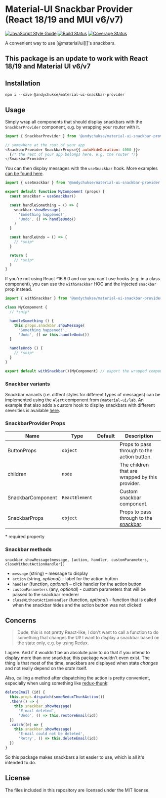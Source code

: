 # Material-UI Snackbar Provider (React 18/19 and MUI v6/v7)
[![JavaScript Style Guide](https://img.shields.io/badge/code_style-standard-brightgreen.svg)](https://standardjs.com)
[![Build Status](https://travis-ci.org/TeamWertarbyte/material-ui-snackbar-provider.svg)](https://travis-ci.org/TeamWertarbyte/material-ui-snackbar-provider)
[![Coverage Status](https://coveralls.io/repos/github/TeamWertarbyte/material-ui-snackbar-provider/badge.svg?branch=master)](https://coveralls.io/github/TeamWertarbyte/material-ui-snackbar-provider?branch=master)

A convenient way to use [@material/ui][]'s snackbars.

## This package is an update to work with React 18/19 and Material UI v6/v7

## Installation
```shell
npm i --save @andychukse/material-ui-snackbar-provider
```

## Usage
Simply wrap all components that should display snackbars with the `SnackbarProvider` component,
e.g. by wrapping your router with it.

```js
import { SnackbarProvider } from '@andychukse/material-ui-snackbar-provider'

// somewhere at the root of your app
<SnackbarProvider SnackbarProps={{ autoHideDuration: 4000 }}>
  {/* the rest of your app belongs here, e.g. the router */}
</SnackbarProvider>
```

You can then display messages with the `useSnackbar` hook. More examples [can be found here](https://github.com/TeamWertarbyte/material-ui-snackbar-provider/tree/master/stories).

```js
import { useSnackbar } from '@andychukse/material-ui-snackbar-provider'

export default function MyComponent (props) {
  const snackbar = useSnackbar()

  const handleSomething = () => {
    snackbar.showMessage(
      'Something happened!',
      'Undo', () => handleUndo()
    )
  }

  const handleUndo = () => {
    // *snip*
  }

  return (
    // *snip*
  )
}
```

If you're not using React ^16.8.0 and our you can't use hooks (e.g. in a class component), you can use the `withSnackbar` HOC and the injected `snackbar` prop instead.

```js
import { withSnackbar } from '@andychukse/material-ui-snackbar-provider'

class MyComponent {
  // *snip*

  handleSomething () {
    this.props.snackbar.showMessage(
      'Something happened!',
      'Undo', () => this.handleUndo())
  }

  handleUndo () {
    // *snip*
  }
}

export default withSnackbar()(MyComponent) // export the wrapped component
```

### Snackbar variants
Snackbar variants (i.e. diffent styles for different types of messages) can be implemented using the `Alert` component from `@material-ui/lab`. An example that also adds a custom hook to display snackbars with different severities is available [here](https://github.com/TeamWertarbyte/material-ui-snackbar-provider/tree/master/stories/1-custom.stories.js).

### SnackbarProvider Props
|Name            |Type        |Default     |Description
|----------------|------------|------------|--------------------------------
|ButtonProps|`object`||Props to pass through to the action [button][mui-button].
|children|`node`||The children that are wrapped by this provider.
|SnackbarComponent|`ReactElement`||Custom snackbar component.
|SnackbarProps|`object`||Props to pass through to the [snackbar][mui-snackbar].

\* required property

[mui-button]: https://material-ui.com/api/button/
[mui-snackbar]: https://material-ui.com/api/snackbar/

### Snackbar methods
`snackbar.showMessage(message, [action, handler, customParameters, closeWithoutActionHandler])`
* `message` (string) – message to display
* `action` (string, _optional_) – label for the action button
* `handler` (function, _optional_) – click handler for the action button
* `customParameters` (any, _optional_) - custom parameters that will be passed to the snackbar renderer
* `closeWithoutActionHandler` (function, _optional_) - function that is called when the snackbar hides and the action button was not clicked

## Concerns
> Dude, this is not pretty React-like, I don't want to call a function to do something that changes the UI! I want to display a snackbar based on the state only, e.g. by using Redux.

I agree. And if it wouldn't be an absolute pain to do that if you intend to display more than one snackbar, this package wouldn't even exist. The thing is that most of the time, snackbars are displayed when state _changes_ and not really depend on the _state_ itself.

Also, calling a method after dispatching the action is pretty convenient, especially when using something like [redux-thunk][]:

```js
deleteEmail (id) {
  this.props.dispatch(someReduxThunkAction())
  .then(() => {
    this.snackbar.showMessage(
      'E-mail deleted',
      'Undo', () => this.restoreEmail(id))
  })
  .catch((e) => {
    this.snackbar.showMessage(
      'E-mail could not be deleted',
      'Retry', () => this.deleteEmail(id))
  })
}
```

So this package makes snackbars a lot easier to use, which is all it's intended to do.

[material-ui]: https://material-ui.com/
[redux-thunk]: https://github.com/gaearon/redux-thunk

## License

The files included in this repository are licensed under the MIT license.
